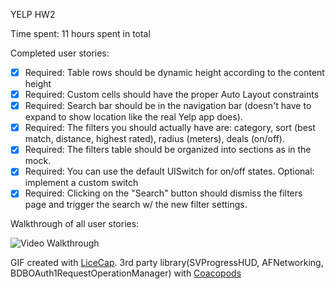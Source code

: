 YELP HW2

Time spent: 11 hours spent in total

Completed user stories:

 * [x] Required: Table rows should be dynamic height according to the content height 
 * [x] Required: Custom cells should have the proper Auto Layout constraints 
 * [x] Required: Search bar should be in the navigation bar (doesn't have to expand to show location like the real Yelp app does). 
 * [x] Required: The filters you should actually have are: category, sort (best match, distance, highest rated), radius (meters), deals (on/off).
 * [x] Required: The filters table should be organized into sections as in the mock.
 * [x] Required: You can use the default UISwitch for on/off states. Optional: implement a custom switch
 * [x] Required: Clicking on the "Search" button should dismiss the filters page and trigger the search w/ the new filter settings.
 
Walkthrough of all user stories:

![Video Walkthrough](yelp.gif)

GIF created with [LiceCap](http://www.cockos.com/licecap/).
3rd party library(SVProgressHUD, AFNetworking, BDBOAuth1RequestOperationManager) with [Coacopods](http://cocoapods.org/)
